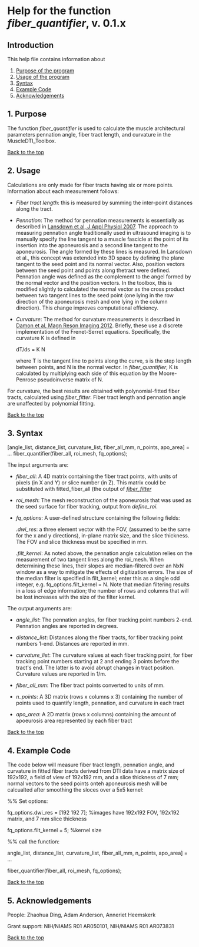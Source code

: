 # Help for the function <i>fiber_quantifier</i>, v. 0.1.x

## Introduction

This help file contains information about
1) [Purpose of the program](https://github.com/bdamon/MuscleDTI_Toolbox/blob/master/Help/Help-for-fiber_quantifier.md#1-purpose)
2) [Usage of the program](https://github.com/bdamon/MuscleDTI_Toolbox/blob/master/Help/Help-for-fiber_quantifier.md#2-usage)
3) [Syntax](https://github.com/bdamon/MuscleDTI_Toolbox/blob/master/Help/Help-for-fiber_quantifier.md#3-Syntax)
4) [Example Code](https://github.com/bdamon/MuscleDTI_Toolbox/blob/master/Help/Help-for-fiber_quantifier.md#4-Example-Code)
5) [Acknowledgements](https://github.com/bdamon/MuscleDTI_Toolbox/blob/master/Help/Help-for-fiber_quantifier.md#5-Acknowledgements)

## 1. Purpose
 
The function <i>fiber_quantifier</i> is used to calculate the muscle architectural parameters pennation angle, fiber tract length, and curvature in the MuscleDTI_Toolbox. 

[Back to the top](https://github.com/bdamon/MuscleDTI_Toolbox/blob/master/Help/Help-for-fiber_quantifier.md)

## 2. Usage
Calculations are only made for fiber tracts having six or more points. Information about each measurement follows:

* <i>Fiber tract length</i>: this is measured by summing the inter-point distances along the tract.

* <i>Pennation</i>: The method for pennation measurements is essentially as described in [Lansdown et al, J Appl Physiol 2007](https://pubmed.ncbi.nlm.nih.gov/17446411/). The approach to measuring pennation angle traditionally used in ultrasound imaging is to manually specify the line tangent to a muscle fascicle at the point of its insertion into the aponeurosis and a second line tangent to the aponeurosis. The angle formed by these lines is measured. In Lansdown et al., this concept was extended into 3D space by defining the plane tangent to the seed point and its normal vector. Also, position vectors between the seed point and points along thetract were defined.  Pennation angle was defined as the complement to the angel formed by the normal vector and the position vectors.  In the toolbox, this is modified slightly to calculated the normal vector as the cross product between two tangent lines to the seed point (one lying in the row direction of the aponeurosis mesh and one lying in the column direction). This change improves computational efficiency. 

* <i>Curvature</i>: The method for curvature measurements is described in [Damon et al, Magn Reson Imaging 2012](https://pubmed.ncbi.nlm.nih.gov/22503094/). Briefly, these use a discrete implementation of the Frenet-Serret equations. Specifically, the curvature K is defined in 

     dT/ds = K N
     
  where T is the tangent line to points along the curve, s is the step length between points, and N is the normal vector. In <i>fiber_quantifier</i>, K is calculated by multiplying each side of this equation by the Moore-Penrose pseudoinverse matrix of N.

For curvature, the best results are obtained with polynomial-fitted fiber tracts, calculated using <i>fiber_fitter</i>. Fiber tract length and pennation angle are unaffected by polynomial fitting.

[Back to the top](https://github.com/bdamon/MuscleDTI_Toolbox/blob/master/Help/Help-for-fiber_quantifier.md)

## 3. Syntax

[angle_list, distance_list, curvature_list, fiber_all_mm, n_points, apo_area] = ...
   fiber_quantifier(fiber_all, roi_mesh, fq_options);

The input arguments are:
 
* <i>fiber_all</i>: A 4D matrix containing the fiber tract points, with units of pixels (in X and Y) or slice number (in Z). This matrix could be substituted with fitted_fiber_all (the output of [<i>fiber_fitter</i>](https://github.com/bdamon/MuscleDTI_Toolbox/blob/master/Help/Help-for-fiber_fitter.md)

* <i>roi_mesh</i>: The mesh reconstruction of the aponeurosis that was used as the seed surface for fiber tracking, output from <i>define_roi</i>.

* <i>fq_options</i>: A user-defined structure containing the following fields:

   <i>.dwi_res</i>: a three element vector with the FOV, (assumed to be the same for the x and y directions), in-plane matrix size, and the slice thickness. The FOV and slice thickness must be specified in mm.

   <i>.filt_kernel</i>: As noted above, the pennation angle calculation relies on the measurement of two tangent lines along the roi_mesh. When determining these lines, their slopes are median-filtered over an NxN window as a way to mitigate the effects of digitization errors. The size of the median filter is specified in filt_kernel; enter this as a single odd integer, e.g. fq_options.filt_kernel = N.  Note that median filtering results in a loss of edge information; the number of rows and columns that will be lost increases with the size of the filter kernel.

The output arguments are:
* <i>angle_list</i>: The pennation angles, for fiber tracking point numbers 2-end. Pennation angles are reported in degrees.

* <i>distance_list</i>: Distances along the fiber tracts, for fiber tracking point numbers 1-end. Distances are reported in mm.

* <i>curvature_list</i>: The curvature values at each fiber tracking point, for fiber tracking point numbers starting at 2 and ending 3 points before the tract's end. The latter is to avoid abrupt changes in tract position.  Curvature values are reported in 1/m.

* <i>fiber_all_mm</i>: The fiber tract points converted to units of mm.

* <i>n_points</i>: A 3D matrix (rows x columns x 3) containing the number of points used to quantify length, pennation, and curvature in each tract

* <i>apo_area</i>: A 2D matrix (rows x columns) containing the amount of apoeurosis area represented by each fiber tract

[Back to the top](https://github.com/bdamon/MuscleDTI_Toolbox/blob/master/Help/Help-for-fiber_quantifier.md)

## 4. Example Code
The code below will measure fiber tract length, pennation angle, and curvature in fitted fiber tracts derived from DTI data have a matrix size of 192x192, a field of view of 192x192 mm, and a slice thickness of 7 mm; normal vectors to the seed points onteh aponeurosis mesh will be calcualted after smoothing the sloces over a 5x5 kernel:

%% Set options:

fq_options.dwi_res = [192 192 7];            %images have 192x192 FOV, 192x192 matrix, and 7 mm slice thickness

fq_options.filt_kernel = 5;                  %kernel size

%% call the function:

angle_list, distance_list, curvature_list, fiber_all_mm, n_points, apo_area] = ...

   fiber_quantifier(fiber_all, roi_mesh, fq_options);

[Back to the top](https://github.com/bdamon/MuscleDTI_Toolbox/blob/master/Help/Help-for-fiber_quantifier.md)
## 5. Acknowledgements
 People: Zhaohua Ding, Adam Anderson, Anneriet Heemskerk
 
 Grant support: NIH/NIAMS R01 AR050101, NIH/NIAMS R01 AR073831

[Back to the top](https://github.com/bdamon/MuscleDTI_Toolbox/blob/master/Help/Help-for-fiber_quantifier.md)
